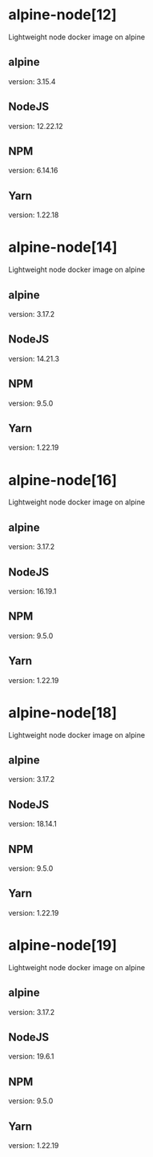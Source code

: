 # alpine-node[12]
Lightweight node docker image on alpine

## alpine
version: 3.15.4

## NodeJS
version: 12.22.12

## NPM
version: 6.14.16

## Yarn
version: 1.22.18

# alpine-node[14]
Lightweight node docker image on alpine

## alpine
version: 3.17.2

## NodeJS
version: 14.21.3

## NPM
version: 9.5.0

## Yarn
version: 1.22.19

# alpine-node[16]
Lightweight node docker image on alpine

## alpine
version: 3.17.2

## NodeJS
version: 16.19.1

## NPM
version: 9.5.0

## Yarn
version: 1.22.19

# alpine-node[18]
Lightweight node docker image on alpine

## alpine
version: 3.17.2

## NodeJS
version: 18.14.1

## NPM
version: 9.5.0

## Yarn
version: 1.22.19

# alpine-node[19]
Lightweight node docker image on alpine

## alpine
version: 3.17.2

## NodeJS
version: 19.6.1

## NPM
version: 9.5.0

## Yarn
version: 1.22.19
